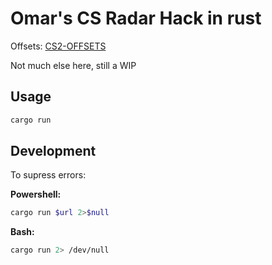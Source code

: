 # Omar's CS Radar Hack in rust

Offsets: [CS2-OFFSETS](https://github.com/sezzyaep/CS2-OFFSETS)

Not much else here, still a WIP

## Usage

```sh
cargo run
```

## Development

To supress errors:

**Powershell:**

```ps1
cargo run $url 2>$null
```

**Bash:**

```sh
cargo run 2> /dev/null
```
